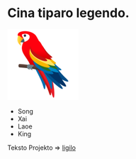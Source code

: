 # Cina tiparo legendo.

![](/res/papago.png)

- Song
- Xai
- Laoe
- King

Teksto Projekto => [ligilo](#/tg)